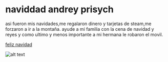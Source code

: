 ﻿# naviddad andrey prisych

asi fueron mis navidades,me regalaron dinero y tarjetas de steam,me forzaron a ir a la montaña.
ayude a mi familia con la cena de navidad y reyes y como ultimo y menos importante a mi hermana le robaron el movil.

[feliz navidad](https://youtu.be/dpKAnAO6vqw?si=ctWQbj9xrDYeOr9f)

![alt text](https://media.tenor.com/w8BsU0P-zmMAAAAM/mario-dance-mario-meme.gif)








```
